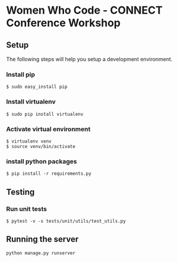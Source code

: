 # Women Who Code - CONNECT Conference Workshop

## Setup
The following steps will help you setup a development environment.

### Install pip
```
$ sudo easy_install pip
```

### Install virtualenv
```
$ sudo pip install virtualenv
```

### Activate virtual environment
```
$ virtualenv venv
$ source venv/bin/activate
```

### install python packages
```
$ pip install -r requirements.py
```


## Testing
### Run unit tests
```
$ pytest -v -s tests/unit/utils/test_utils.py
```


## Running the server
```
python manage.py runserver
```